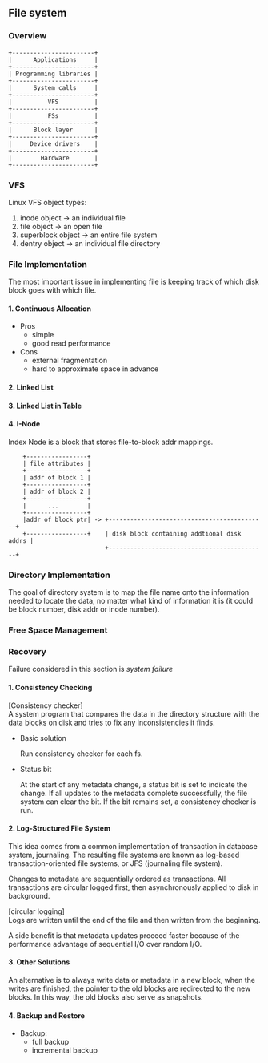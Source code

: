 File system
---

### Overview
```
+-----------------------+
|      Applications     |
+-----------------------+
| Programming libraries |
+-----------------------+
|      System calls     |
+-----------------------+
|          VFS          |
+-----------------------+
|          FSs          |
+-----------------------+
|      Block layer      |
+-----------------------+
|     Device drivers    |
+-----------------------+
|        Hardware       |
+-----------------------+
```

### VFS

Linux VFS object types:
1. inode object         ->      an individual file
2. file object          ->      an open file
3. superblock object    ->      an entire file system
4. dentry object        ->      an individual file directory

### File Implementation

The most important issue in implementing file is keeping track of which disk block goes with which
file.

#### 1. Continuous Allocation
- Pros
    - simple
    - good read performance
- Cons
    - external fragmentation
    - hard to approximate space in advance
    
#### 2. Linked List

#### 3. Linked List in Table

#### 4. I-Node
Index Node is a block that stores file-to-block addr mappings.
```
    +-----------------+
    | file attributes |
    +-----------------+
    | addr of block 1 |
    +-----------------+
    | addr of block 2 |
    +-----------------+
    |      ...        |
    +-----------------+
    |addr of block ptr| -> +--------------------------------------------+
    +-----------------+    | disk block containing addtional disk addrs |
                           +--------------------------------------------+
```

### Directory Implementation

The goal of directory system is to map the file name onto the information needed to locate
the data, no matter what kind of information it is (it could be block number, disk addr or
inode number).



### Free Space Management

### Recovery
Failure considered in this section is *system failure*

#### 1. Consistency Checking

[Consistency checker]<br/>
A system program that compares the data in the directory structure with the data blocks on disk
and tries to fix any inconsistencies it finds.

- Basic solution

    Run consistency checker for each fs.
 
- Status bit

    At the start of any metadata change, a status bit is set to indicate the change. If all updates
    to the metadata complete successfully, the file system can clear the bit. If the bit remains
    set, a consistency checker is run.
    
#### 2. Log-Structured File System

This idea comes from a common implementation of transaction in database system, journaling.
The resulting file systems are known as log-based transaction-oriented file systems, or JFS
(journaling file system).

Changes to metadata are sequentially ordered as transactions. All transactions are circular logged
first, then asynchronously applied to disk in background.

[circular logging]<br/>
Logs are written until the end of the file and then written from the beginning.

A side benefit is that metadata updates proceed faster because of the performance advantage of 
sequential I/O over random I/O.

#### 3. Other Solutions

An alternative is to always write data or metadata in a new block, when the writes are finished, the
pointer to the old blocks are redirected to the new blocks. In this way, the old blocks also serve as
snapshots.

#### 4. Backup and Restore

- Backup:
    - full backup
    - incremental backup